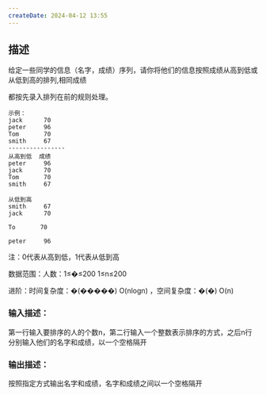 ```yaml
---
createDate: 2024-04-12 13:55
---
```

## 描述

给定一些同学的信息（名字，成绩）序列，请你将他们的信息按照成绩从高到低或从低到高的排列,相同成绩

都按先录入排列在前的规则处理。

```0
示例：
jack      70  
peter     96  
Tom       70  
smith     67
----------------
从高到低  成绩  
peter     96  
jack      70  
Tom       70  
smith     67

从低到高
smith     67
jack      70

To       70  

peter     96
```

注：0代表从高到低，1代表从低到高

数据范围：人数：1≤�≤200 1≤n≤200 

进阶：时间复杂度：�(�����) O(nlogn) ，空间复杂度：�(�) O(n) 

### 输入描述：

第一行输入要排序的人的个数n，第二行输入一个整数表示排序的方式，之后n行分别输入他们的名字和成绩，以一个空格隔开

### 输出描述：

按照指定方式输出名字和成绩，名字和成绩之间以一个空格隔开